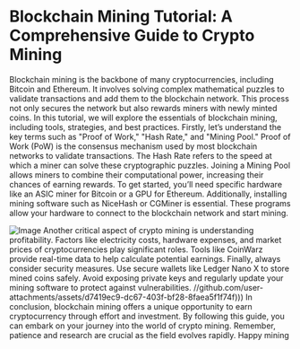 # Blockchain Mining Tutorial: A Comprehensive Guide to Crypto Mining
Blockchain mining is the backbone of many cryptocurrencies, including Bitcoin and Ethereum. It involves solving complex mathematical puzzles to validate transactions and add them to the blockchain network. This process not only secures the network but also rewards miners with newly minted coins. In this tutorial, we will explore the essentials of blockchain mining, including tools, strategies, and best practices.
Firstly, let’s understand the key terms such as "Proof of Work," "Hash Rate," and "Mining Pool." Proof of Work (PoW) is the consensus mechanism used by most blockchain networks to validate transactions. The Hash Rate refers to the speed at which a miner can solve these cryptographic puzzles. Joining a Mining Pool allows miners to combine their computational power, increasing their chances of earning rewards.
To get started, you’ll need specific hardware like an ASIC miner for Bitcoin or a GPU for Ethereum. Additionally, installing mining software such as NiceHash or CGMiner is essential. These programs allow your hardware to connect to the blockchain network and start mining.

![Image](https://github.com/user-attachments/assets/d7419ec9-dc67-403f-bf28-8faea5f1f74f)
Another critical aspect of crypto mining is understanding profitability. Factors like electricity costs, hardware expenses, and market prices of cryptocurrencies play significant roles. Tools like CoinWarz provide real-time data to help calculate potential earnings.
Finally, always consider security measures. Use secure wallets like Ledger Nano X to store mined coins safely. Avoid exposing private keys and regularly update your mining software to protect against vulnerabilities.
 //github.com/user-attachments/assets/d7419ec9-dc67-403f-bf28-8faea5f1f74f)))
In conclusion, blockchain mining offers a unique opportunity to earn cryptocurrency through effort and investment. By following this guide, you can embark on your journey into the world of crypto mining. Remember, patience and research are crucial as the field evolves rapidly. Happy mining
